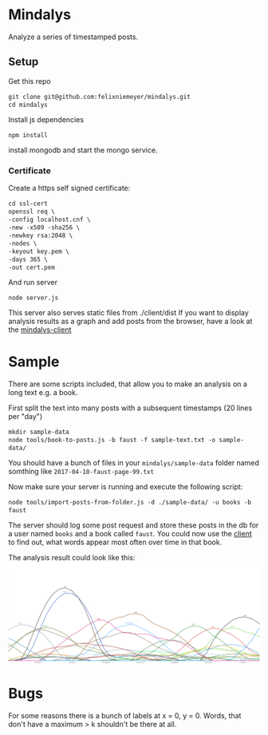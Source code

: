 # Mindalys
Analyze a series of timestamped posts. 

## Setup
Get this repo

```
git clone git@github.com:felixniemeyer/mindalys.git
cd mindalys
```

Install js dependencies
```
npm install
```

install mongodb and start the mongo service.

### Certificate
Create a https self signed certificate: 
```
cd ssl-cert
openssl req \
-config localhost.cnf \
-new -x509 -sha256 \
-newkey rsa:2048 \
-nodes \
-keyout key.pem \
-days 365 \
-out cert.pem
```

And run server
```
node server.js
```

This server also serves static files from ./client/dist
If you want to display analysis results as a graph and add posts from the browser, have a look at the [mindalys-client](https://github.com/felixniemeyer/mindalys-client)


# Sample

There are some scripts included, that allow you to make an analysis on a long text e.g. a book.

First split the text into many posts with a subsequent timestamps (20 lines per "day") 
```
mkdir sample-data
node tools/book-to-posts.js -b faust -f sample-text.txt -o sample-data/
```

You should have a bunch of files in your `mindalys/sample-data` folder named somthing like `2017-04-10-faust-page-99.txt`

Now make sure your server is running and execute the following script: 
```
node tools/import-posts-from-folder.js -d ./sample-data/ -u books -b faust
```

The server should log some post request and store these posts in the db for a user named `books` and a book called `faust`. 
You could now use the [client](https://github.com/felixniemeyer/mindalys-client) to find out, what words appear most often over time in that book. 

The analysis result could look like this:
![picture not in repo](https://raw.githubusercontent.com/felixniemeyer/mindalys/master/sample-output.png)

# Bugs

For some reasons there is a bunch of labels at x = 0, y = 0.
Words, that don't have a maximum > k shouldn't be there at all. 

